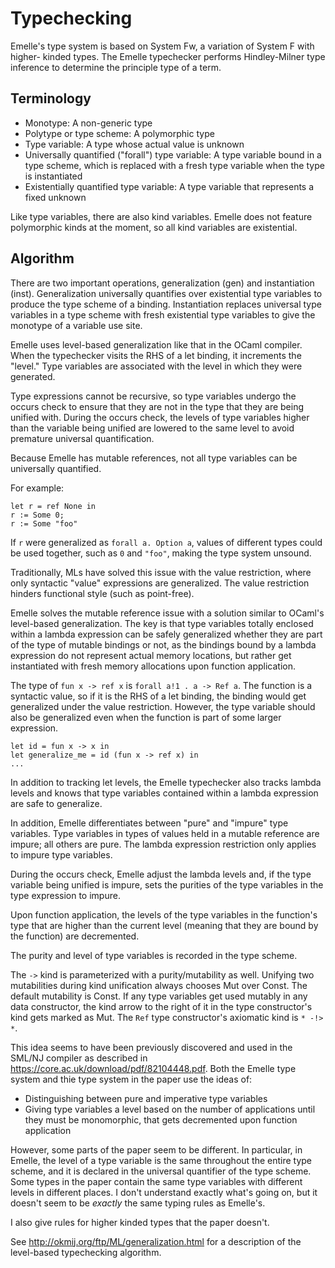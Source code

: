 # Typechecking

Emelle's type system is based on System Fw, a variation of System F with higher-
kinded types. The Emelle typechecker performs Hindley-Milner type inference to
determine the principle type of a term.

## Terminology

- Monotype: A non-generic type
- Polytype or type scheme: A polymorphic type
- Type variable: A type whose actual value is unknown
- Universally quantified ("forall") type variable: A type variable bound in a
  type scheme, which is replaced with a fresh type variable when the type is
  instantiated
- Existentially quantified type variable: A type variable that represents a
  fixed unknown

Like type variables, there are also kind variables. Emelle does not feature
polymorphic kinds at the moment, so all kind variables are existential.

## Algorithm

There are two important operations, generalization (gen) and instantiation
(inst). Generalization universally quantifies over existential type variables to
produce the type scheme of a binding. Instantiation replaces universal type
variables in a type scheme with fresh existential type variables to give the
monotype of a variable use site.

Emelle uses level-based generalization like that in the OCaml compiler. When the
typechecker visits the RHS of a let binding, it increments the "level." Type
variables are associated with the level in which they were generated.

Type expressions cannot be recursive, so type variables undergo the occurs check
to ensure that they are not in the type that they are being unified with. During
the occurs check, the levels of type variables higher than the variable being
unified are lowered to the same level to avoid premature universal
quantification.

Because Emelle has mutable references, not all type variables can be universally
quantified.

For example:

    let r = ref None in
    r := Some 0;
    r := Some "foo"

If `r` were generalized as `forall a. Option a`, values of different types could
be used together, such as `0` and `"foo"`, making the type system unsound.

Traditionally, MLs have solved this issue with the value restriction, where only
syntactic "value" expressions are generalized. The value restriction hinders
functional style (such as point-free).

Emelle solves the mutable reference issue with a solution similar to OCaml's
level-based generalization. The key is that type variables totally enclosed
within a lambda expression can be safely generalized whether they are part
of the type of mutable bindings or not, as the bindings bound by a lambda
expression do not represent actual memory locations, but rather get instantiated
with fresh memory allocations upon function application.

The type of `fun x -> ref x` is `forall a!1 . a -> Ref a`. The function is a
syntactic value, so if it is the RHS of a let binding, the binding would get
generalized under the value restriction. However, the type variable should also
be generalized even when the function is part of some larger expression.

    let id = fun x -> x in
    let generalize_me = id (fun x -> ref x) in
    ...

In addition to tracking let levels, the Emelle typechecker also tracks lambda
levels and knows that type variables contained within a lambda expression are
safe to generalize.

In addition, Emelle differentiates between "pure" and "impure" type variables.
Type variables in types of values held in a mutable reference are impure; all
others are pure. The lambda expression restriction only applies to impure type
variables.

During the occurs check, Emelle adjust the lambda levels and, if the type
variable being unified is impure, sets the purities of the type variables in the
type expression to impure.

Upon function application, the levels of the type variables in the function's
type that are higher than the current level (meaning that they are bound by the
function) are decremented.

The purity and level of type variables is recorded in the type scheme.

The `->` kind is parameterized with a purity/mutability as well. Unifying two
mutabilities during kind unification always chooses Mut over Const. The default
mutability is Const. If any type variables get used mutably in any data
constructor, the kind arrow to the right of it in the type constructor's kind
gets marked as Mut. The `Ref` type constructor's axiomatic kind is `* -!> *`.

This idea seems to have been previously discovered and used in the SML/NJ
compiler as described in https://core.ac.uk/download/pdf/82104448.pdf. Both the
Emelle type system and thie type system in the paper use the ideas of:

- Distinguishing between pure and imperative type variables
- Giving type variables a level based on the number of applications until they
  must be monomorphic, that gets decremented upon function application

However, some parts of the paper seem to be different. In particular, in Emelle,
the level of a type variable is the same throughout the entire type scheme, and
it is declared in the universal quantifier of the type scheme. Some types in the
paper contain the same type variables with different levels in different places.
I don't understand exactly what's going on, but it doesn't seem to be *exactly*
the same typing rules as Emelle's.

I also give rules for higher kinded types that the paper doesn't.

See http://okmij.org/ftp/ML/generalization.html for a description of the
level-based typechecking algorithm.
